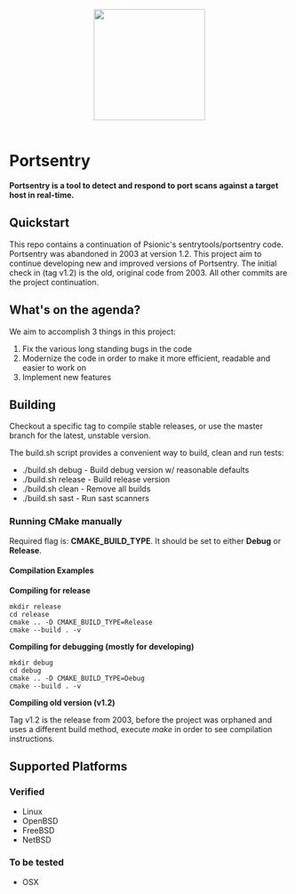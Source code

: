 <div id="header" align="center">
  <img src="https://portsentry.xyz/img/portsentry.png" width="200" />
</div>

<div id="badges" align="center">
  <img src="https://komarev.com/ghpvc/?username=portsentry&style=flat-square&color=blue" alt=""/>
  <img src="https://github.com/portsentry/portsentry/actions/workflows/github-code-scanning/codeql/badge.svg" alt="" />
  <img src="https://img.shields.io/github/v/release/portsentry/portsentry" alt="" />
  <img src="https://img.shields.io/github/last-commit/portsentry/portsentry" alt="" />
</div>

# Portsentry
**Portsentry is a tool to detect and respond to port scans against a target host in real-time.**

## Quickstart


This repo contains a continuation of Psionic's sentrytools/portsentry code. Portsentry was abandoned in 2003 at version 1.2. This project aim to continue developing new and improved versions of Portsentry. The initial check in (tag v1.2) is the old, original code from 2003. All other commits are the project continuation.

## What's on the agenda?
We aim to accomplish 3 things in this project:
1. Fix the various long standing bugs in the code
2. Modernize the code in order to make it more efficient, readable and easier to work on
3. Implement new features

## Building
Checkout a specific tag to compile stable releases, or use the master branch for the latest, unstable version.

The build.sh script provides a convenient way to build, clean and run tests:

- ./build.sh debug - Build debug version w/ reasonable defaults
- ./build.sh release - Build release version
- ./build.sh clean - Remove all builds
- ./build.sh sast - Run sast scanners

### Running CMake manually
Required flag is: **CMAKE_BUILD_TYPE**. It should be set to either **Debug** or **Release**.

#### Compilation Examples

**Compiling for release**
```
mkdir release
cd release
cmake .. -D CMAKE_BUILD_TYPE=Release
cmake --build . -v
```

**Compiling for debugging (mostly for developing)**
```
mkdir debug
cd debug
cmake .. -D CMAKE_BUILD_TYPE=Debug
cmake --build . -v
```

**Compiling old version (v1.2)**

Tag v1.2 is the release from 2003, before the project was orphaned and uses a different build method, execute _make_ in order to see compilation instructions.

## Supported Platforms
### Verified
- Linux
- OpenBSD
- FreeBSD
- NetBSD

### To be tested
- OSX
